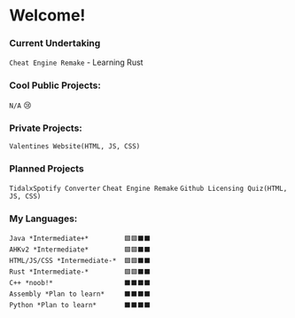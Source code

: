 # Welcome!

### Current Undertaking
`Cheat Engine Remake` - Learning Rust

### Cool Public Projects:
`N/A`
😢

### Private Projects:
`Valentines Website(HTML, JS, CSS)`

### Planned Projects
`TidalxSpotify Converter`
`Cheat Engine Remake`
`Github Licensing Quiz(HTML, JS, CSS)`

### My Languages:
    Java *Intermediate+*         🟩🟩⬛⬛
    AHKv2 *Intermediate*         🟩🟩⬛⬛
    HTML/JS/CSS *Intermediate-*  🟩🟩⬛⬛
    Rust *Intermediate-*         🟩🟩⬛⬛
    C++ *noob!*                  ⬛⬛⬛⬛
    Assembly *Plan to learn*     ⬛⬛⬛⬛
    Python *Plan to learn*       ⬛⬛⬛⬛
